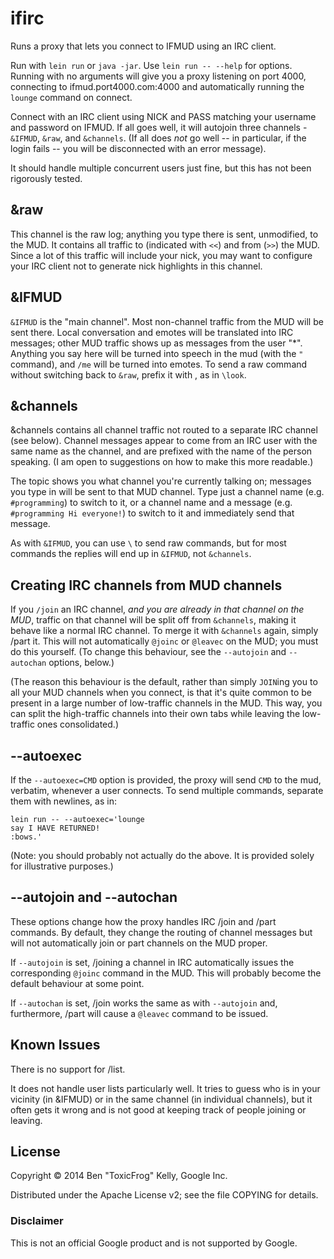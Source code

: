 # ifirc

Runs a proxy that lets you connect to IFMUD using an IRC client.

Run with `lein run` or `java -jar`. Use `lein run -- --help` for options. Running with no arguments will give you a proxy listening on port 4000, connecting to ifmud.port4000.com:4000 and automatically running the `lounge` command on connect.

Connect with an IRC client using NICK and PASS matching your username and password on IFMUD. If all goes well, it will autojoin three channels - `&IFMUD`, `&raw`, and `&channels`. (If all does *not* go well -- in particular, if the login fails -- you will be disconnected with an error message).

It should handle multiple concurrent users just fine, but this has not been rigorously tested.

## &raw

This channel is the raw log; anything you type there is sent, unmodified, to the MUD. It contains all traffic to (indicated with `<<`) and from (`>>`) the MUD. Since a lot of this traffic will include your nick, you may want to configure your IRC client not to generate nick highlights in this channel.

## &IFMUD

`&IFMUD` is the "main channel". Most non-channel traffic from the MUD will be sent there. Local conversation and emotes will be translated into IRC messages; other MUD traffic shows up as messages from the user "*". Anything you say here will be turned into speech in the mud (with the `"` command), and `/me` will be turned into emotes. To send a raw command without switching back to `&raw`, prefix it with \, as in `\look`.

## &channels

&channels contains all channel traffic not routed to a separate IRC channel (see below). Channel messages appear to come from an IRC user with the same name as the channel, and are prefixed with the name of the person speaking. (I am open to suggestions on how to make this more readable.)

The topic shows you what channel you're currently talking on; messages you type in will be sent to that MUD channel. Type just a channel name (e.g. `#programming`) to switch to it, or a channel name and a message (e.g. `#programming Hi everyone!`) to switch to it and immediately send that message.

As with `&IFMUD`, you can use `\` to send raw commands, but for most commands the replies will end up in `&IFMUD`, not `&channels`.

## Creating IRC channels from MUD channels

If you `/join` an IRC channel, *and you are already in that channel on the MUD*, traffic on that channel will be split off from `&channels`, making it behave like a normal IRC channel. To merge it with `&channels` again, simply /part it. This will not automatically `@joinc` or `@leavec` on the MUD; you must do this yourself. (To change this behaviour, see the `--autojoin` and `--autochan` options, below.)

(The reason this behaviour is the default, rather than simply `JOIN`ing you to all your MUD channels when you connect, is that it's quite common to be present in a large number of low-traffic channels in the MUD. This way, you can split the high-traffic channels into their own tabs while leaving the low-traffic ones consolidated.)

## --autoexec

If the `--autoexec=CMD` option is provided, the proxy will send `CMD` to the mud, verbatim, whenever a user connects. To send multiple commands, separate them with newlines, as in:

    lein run -- --autoexec='lounge
    say I HAVE RETURNED!
    :bows.'

(Note: you should probably not actually do the above. It is provided solely for illustrative purposes.)

## --autojoin and --autochan

These options change how the proxy handles IRC /join and /part commands. By default, they change the routing of channel messages but will not automatically join or part channels on the MUD proper.

If `--autojoin` is set, /joining a channel in IRC automatically issues the corresponding `@joinc` command in the MUD. This will probably become the default behaviour at some point.

If `--autochan` is set, /join works the same as with `--autojoin` and, furthermore, /part will cause a `@leavec` command to be issued.

## Known Issues

There is no support for /list.

It does not handle user lists particularly well. It tries to guess who is in your vicinity (in &IFMUD) or in the same channel (in individual channels), but it often gets it wrong and is not good at keeping track of people joining or leaving.

## License

Copyright © 2014 Ben "ToxicFrog" Kelly, Google Inc.

Distributed under the Apache License v2; see the file COPYING for details.

### Disclaimer

This is not an official Google product and is not supported by Google.
